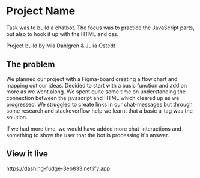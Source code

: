 # Project Name

Task was to build a chatbot. The focus was to practice the JavaScript parts, but also to hook it up with the HTML and css.

Project build by Mia Dahlgren & Julia Östedt

## The problem

We planned our project with a Figma-board creating a flow chart and mapping out our ideas. Decided to start with a basic function and add on more as we went along.
We spent quite some time on understanding the connection between the javascript and HTML which cleared up as we progressed.
We struggled to create links in our chat-messages but through some research and stackoverflow help we learnt that a basic a-tag was the solution.

If we had more time, we would have added more chat-interactions and something to show the user that the bot is processing it's answer.

## View it live

https://dashing-fudge-3eb833.netlify.app
